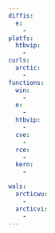 ```yaml
---
diffis:
  e:
    -
platfs:
  htbvip:
    -
curls:
  arctic:
    -
functions:
  win:
    -
  e:
    -
  htbvip:
    -
  cve:
    -
  rce:
    -
  kern:
    -

wals:
  arcticwu:
    -
  arcticvi:
    -
---
```

